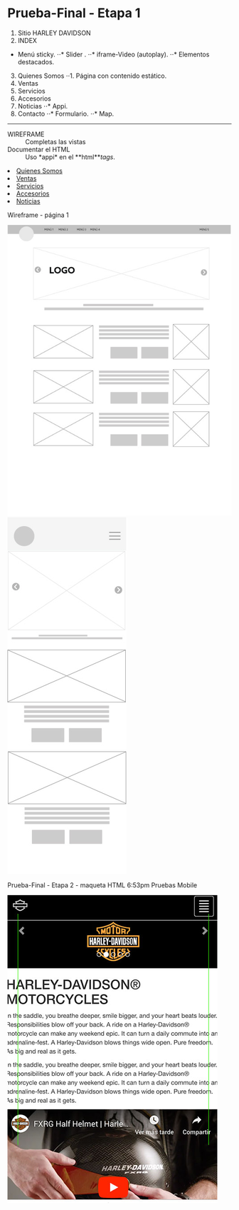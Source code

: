 # Prueba-Final - Etapa 1 

1. Sitio HARLEY DAVIDSON
2. INDEX
+ Menú sticky. 
⋅⋅* Slider . 
⋅⋅* iframe-Video (autoplay). 
⋅⋅* Elementos destacados. 
3. Quienes Somos
⋅⋅1. Página con contenido estático.
4. Ventas
5. Servicios
6. Accesorios
6. Noticias
⋅⋅* Appi. 
7. Contacto
⋅⋅* Formulario. 
⋅⋅* Map. 

***

<dl>
  <dt>WIREFRAME</dt>
  <dd>Completas las vistas</dd>

  <dt>Documentar el HTML</dt>
  <dd>Uso *appi* en el **html**<em>tags</em>.</dd>
</dl>



<!-- 
⋅⋅⋅You can have properly indented paragraphs within list items. Notice the blank line above, and the leading spaces (at least one, but we'll use three here to also align the raw Markdown).

⋅⋅⋅To have a line break without a paragraph, you will need to use two trailing spaces.⋅⋅
⋅⋅⋅Note that this line is separate, but within the same paragraph.⋅⋅
⋅⋅⋅(This is contrary to the typical GFM line break behaviour, where trailing spaces are not required.)

* Unordered list can use asterisks
- Or minuses
+ Or pluses -->

<li><a href="quienes-somos.html">Quienes Somos</a></li>
					<li><a href="ventas.html">Ventas</a></li>
					<li><a href="servicios.html">Servicios</a></li>
					<li><a href="accesorios.html">Accesorios</a></li>
					<li><a href="noticias.html">Noticias</a></li>


Wireframe - página 1

<div>
	<img src="wf/Wf-HD-V02.jpg" alt="img-WF">

</div>

<div>
	<img src="wf/Wf-HD-V02-mob.jpg" alt="img-WF">


</div>


<p>Prueba-Final - Etapa 2 - maqueta HTML  6:53pm
Pruebas Mobile  </p>

<div>
	<img src="wf/Wf-HD-V03-mob.jpg" alt="img-WF">

</div>
